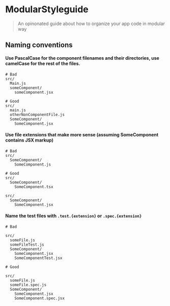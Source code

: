 # ModularStyleguide

> An opinonated guide about how to organize your app code in modular way


## Naming conventions

#### Use **PascalCase** for the component filenames and their directories, use **camelCase** for the rest of the files.

```
# Bad
src/
  Main.js
  someComponent/
    someComponent.jsx
```
  
```
# Good
src/
  main.js
  otherNonComponentFile.js
  SomeComponent/
    SomeComponent.jsx

```

#### Use file extensions that make more sense (assuming SomeComponent contains **JSX** markup)

```
# Bad
src/
  SomeComponent/
    SomeComponent.js
```

```
# Good
src/
  SomeComponent/
    SomeComponent.tsx

src/
  SomeComponent/
    SomeComponent.jsx
```

#### Name the test files with `.test.{extension}` or `.spec.{extension}`

```
# Bad

src/
  someFile.js
  someFileTest.js
  SomeComponent/
    SomeComponent.jsx
    SomeComponentTest.jsx
```

```
# Good

src/
  someFile.js
  someFile.spec.js
  SomeComponent/
    SomeComponent.jsx
    SomeComponent.spec.jsx
```
